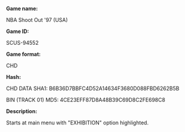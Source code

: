 **Game name:**

NBA Shoot Out '97 (USA)

**Game ID:**

SCUS-94552

**Game format:**

CHD

**Hash:**

CHD DATA SHA1: B6B36D7BBFC4D52A14634F3680D088FBD6262B5B

BIN (TRACK 01) MD5: 4CE23EFF87D8A48B39C69D8C2FE698C8

**Description:**

Starts at main menu with "EXHIBITION" option highlighted.